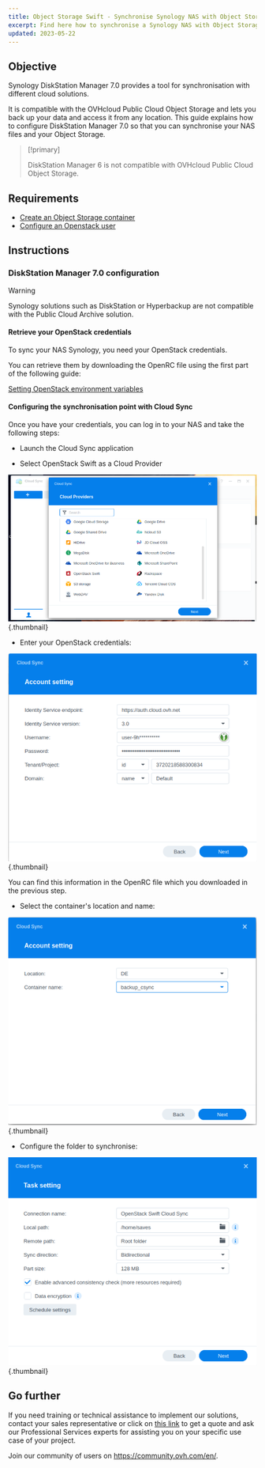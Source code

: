 ```yaml
---
title: Object Storage Swift - Synchronise Synology NAS with Object Storage
excerpt: Find here how to synchronise a Synology NAS with Object Storage
updated: 2023-05-22
---
```



## Objective

Synology DiskStation Manager 7.0 provides a tool for synchronisation with different cloud solutions.

It is compatible with the OVHcloud Public Cloud Object Storage and lets you back up your data and access it from any location. This guide explains how to configure DiskStation Manager 7.0 so that you can synchronise your NAS files and your Object Storage.

> [!primary]
>
> DiskStation Manager 6 is not compatible with OVHcloud Public Cloud Object Storage.
>

## Requirements

- [Create an Object Storage container](/pages/storage_and_backup/object_storage/pcs_create_container)
- [Configure an Openstack user](/pages/public_cloud/compute/create_and_delete_a_user#creating-an-openstack-user)

## Instructions

### DiskStation Manager 7.0 configuration

> [!warning]
> 
> Synology solutions such as DiskStation or Hyperbackup are not compatible with the Public Cloud Archive solution.
>

#### Retrieve your OpenStack credentials

To sync your NAS Synology, you need your OpenStack credentials.

You can retrieve them by downloading the OpenRC file using the first part of the following guide:

[Setting OpenStack environment variables](/pages/public_cloud/compute/loading_openstack_environment_variables#step-1-retrieve-the-variables)

#### Configuring the synchronisation point with Cloud Sync

Once you have your credentials, you can log in to your NAS and take the following steps:

- Launch the Cloud Sync application

- Select OpenStack Swift as a Cloud Provider

![public-cloud](images/DSM7_1.png){.thumbnail}

- Enter your OpenStack credentials:

![public-cloud](images/DSM7_2.png){.thumbnail}

You can find this information in the OpenRC file which you downloaded in the previous step.

- Select the container's location and name:

![public-cloud](images/DSM7_3.png){.thumbnail}

- Configure the folder to synchronise:

![public-cloud](images/DSM7_4.png){.thumbnail}

## Go further

If you need training or technical assistance to implement our solutions, contact your sales representative or click on [this link](https://www.ovhcloud.com/en/professional-services/) to get a quote and ask our Professional Services experts for assisting you on your specific use case of your project.

Join our community of users on <https://community.ovh.com/en/>.
